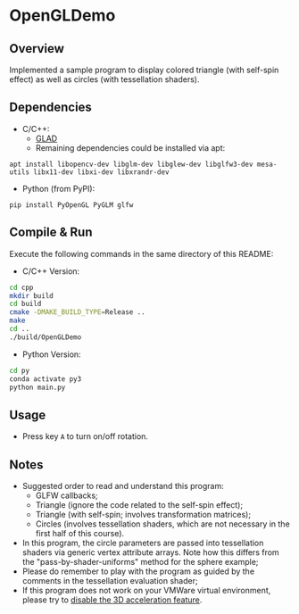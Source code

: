 # OpenGLDemo 

## Overview

Implemented a sample program to display colored triangle (with self-spin effect)
as well as circles (with tessellation shaders). 

## Dependencies

- C/C++: 
  - [GLAD](https://glad.dav1d.de/)
  - Remaining dependencies could be installed via apt:
```
apt install libopencv-dev libglm-dev libglew-dev libglfw3-dev mesa-utils libx11-dev libxi-dev libxrandr-dev
```
- Python (from PyPI):
```
pip install PyOpenGL PyGLM glfw
```

## Compile & Run

Execute the following commands in the same directory of this README: 

- C/C++ Version: 
```bash
cd cpp
mkdir build
cd build
cmake -DMAKE_BUILD_TYPE=Release ..
make 
cd ..
./build/OpenGLDemo
```
- Python Version:
```bash
cd py
conda activate py3
python main.py
```

## Usage

- Press key `A` to turn on/off rotation. 

## Notes

- Suggested order to read and understand this program: 
  - GLFW callbacks;
  - Triangle (ignore the code related to the self-spin effect);
  - Triangle (with self-spin; involves transformation matrices);
  - Circles (involves tessellation shaders, which are not necessary in the first half of this course). 
- In this program, the circle parameters are passed into tessellation shaders via generic vertex attribute arrays. 
  Note how this differs from the "pass-by-shader-uniforms" method for the sphere example; 
- Please do remember to play with the program as guided by the comments in the tessellation evaluation shader;
- If this program does not work on your VMWare virtual environment, 
  please try to [disable the 3D acceleration feature](https://kb.vmware.com/s/article/59146). 
